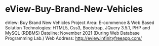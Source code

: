 # eView-Buy-Brand-New-Vehicles
eView: Buy Brand New Vehicles Project Area: E-commence &amp; Web Based Solution Technologies: HTML5, Css3, Bootstrap, JQuery 3.5.1, PHP and MySQL (RDBMS) Dateline: November 2021 (During Web Database Programming Lab.) Web Address: http://eview.infinityfreeapp.com/       
